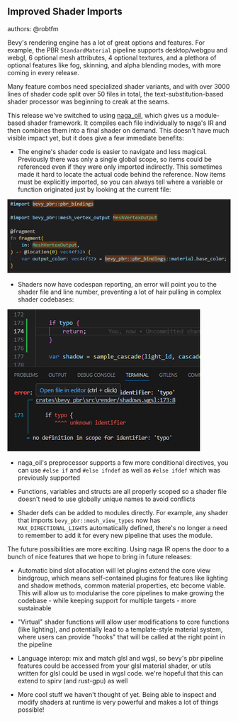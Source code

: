 
## Improved Shader Imports

<div class="release-feature-authors">authors: @robtfm</div>

Bevy's rendering engine has a lot of great options and features. For example, the PBR `StandardMaterial` pipeline supports desktop/webgpu and webgl, 6 optional mesh attributes, 4 optional textures, and a plethora of optional features like fog, skinning, and alpha blending modes, with more coming in every release.

Many feature combos need specialized shader variants, and with over 3000 lines of shader code split over 50 files in total, the text-substitution-based shader processor was beginning to creak at the seams.

This release we've switched to using [naga_oil](https://github.com/bevyengine/naga_oil), which gives us a module-based shader framework. It compiles each file individually to naga's IR and then combines them into a final shader on demand. This doesn't have much visible impact yet, but it does give a few immediate benefits:

- The engine's shader code is easier to navigate and less magical. Previously there was only a single global scope, so items could be referenced even if they were only imported indirectly. This sometimes made it hard to locate the actual code behind the reference. Now items must be explicitly imported, so you can always tell where a variable or function originated just by looking at the current file:

<kbd><img src="imported items.png" /></kbd>

- Shaders now have codespan reporting, an error will point you to the shader file and line number, preventing a lot of hair pulling in complex shader codebases:

<kbd><img src="codespan.png" /></kbd>

- naga_oil's preprocessor supports a few more conditional directives, you can use `#else if` and `#else ifndef` as well as `#else ifdef` which was previously supported

- Functions, variables and structs are all properly scoped so a shader file doesn't need to use globally unique names to avoid conflicts

- Shader defs can be added to modules directly. For example, any shader that imports `bevy_pbr::mesh_view_types` now has `MAX_DIRECTIONAL_LIGHTS` automatically defined, there's no longer a need to remember to add it for every new pipeline that uses the module.

The future possibilities are more exciting. Using naga IR opens the door to a bunch of nice features that we hope to bring in future releases:

- Automatic bind slot allocation will let plugins extend the core view bindgroup, which means self-contained plugins for features like lighting and shadow methods, common material properties, etc become viable. This will allow us to modularise the core pipelines to make growing the codebase - while keeping support for multiple targets - more sustainable

- "Virtual" shader functions will allow user modifications to core functions (like lighting), and potentially lead to a template-style material system, where users can provide "hooks" that will be called at the right point in the pipeline

- Language interop: mix and match glsl and wgsl, so bevy's pbr pipeline features could be accessed from your glsl material shader, or utils written for glsl could be used in wgsl code. we're hopeful that this can extend to spirv (and rust-gpu) as well

- More cool stuff we haven't thought of yet. Being able to inspect and modify shaders at runtime is very powerful and makes a lot of things possible!


